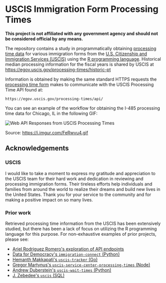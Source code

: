 # USCIS Immigration Form Processing Times

**This project is not affiliated with any government agency and should not be considered official by any means.**

The repository contains a study in programmatically obtaining [processing time data](https://egov.uscis.gov/processing-times/) for various immigration forms from the [U.S. Citizenship and Immigration Services (USCIS)](https://www.uscis.gov/) using the [R programming language](https://www.r-project.org/). Historical median processing information for the fiscal years is shared by USCIS at <https://egov.uscis.gov/processing-times/historic-pt>

Information is obtained by making the same standard HTTPS requests the [processing time form](https://egov.uscis.gov/processing-times/)
makes to communicate with the USCIS Processing Time API found at:

```
https://egov.uscis.gov/processing-times/api/
```

You can see an example of the workflow for obtaining the I-485 processing time data for Chicago, IL in the following GIF:

![Web API Responses from USCIS Processing Times](https://i.imgur.com/FeRwvu4.gif)

Source: <https://i.imgur.com/FeRwvu4.gif>


## Acknowledgements

### USCIS

I would like to take a moment to express my gratitude and appreciation to the USCIS team for their hard work and dedication in reviewing and processing immigration forms. Their tireless efforts help individuals and families from around the world to realize their dreams and build new lives in the United States. Thank you for your service to the community and for making a positive impact on so many lives.

### Prior work

Retrieved processing time information from the USCIS has been extensively studied, but there has been a lack of
focus on utilizing the R programming language for this purpose. For non-exhaustive examples of prior projects, please see:

- [Ariel Rodriguez Romero's exploration of API endpoints](https://github.com/arielsvn/arielsvn.github.io/issues/3)
- [Data for Democracy's `immigration-connect` (Python)](https://github.com/Data4Democracy/immigration-connect/tree/master/uscis-processing-time)
- [Hemanth Makkapati's `uscis-tracker` (Go)](https://github.com/hmakkapati/uscis-tracker)
- [Gregor Martynus's `uscis-service-center-processing-times` (Node)](https://github.com/gr2m/uscis-service-center-processing-times)
- [Andrew Duberstein's `uscis-wait-times` (Python)](https://github.com/ajduberstein/uscis-wait-times)
- [J. Zebedee's `uscis` (SQL)](https://github.com/jzebedee/uscis)

